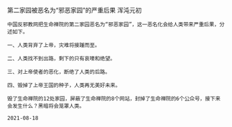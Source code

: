 第二家园被恶名为“邪恶家园”的严重后果
浑沌元初

    中国反邪教网把生命禅院的第二家园恶名为“邪恶家园”，这一恶名化会给人类带来严重后果，分述如下。

    一、人类背弃了上帝，灾难将接踵而至。

    二、人类找不到出路，剩下的只有哀嚎和绝望。

    三、对上帝使者的恶化，断绝了人类的后路。

    四、毁掉了上帝王国的种子，人类再无美好未来。

    毁了生命禅院的12处家园，屏蔽了生命禅院的8个网站，封掉了生命禅院的6个公众号，接下来会发生什么？黑暗将会笼罩人类。

    2021-08-18



